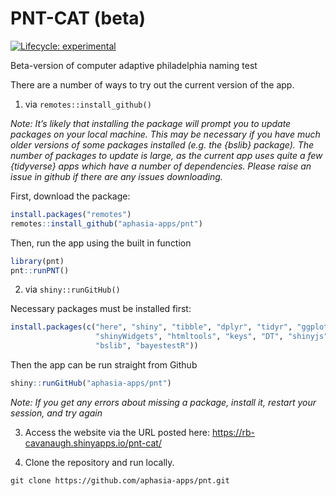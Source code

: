 PNT-CAT (beta)
================

<!-- README.md is generated from README.Rmd. Please edit that file -->
<!-- badges: start -->

[![Lifecycle:
experimental](https://img.shields.io/badge/lifecycle-experimental-orange.svg)](https://lifecycle.r-lib.org/articles/stages.html#experimental)
<!-- badges: end -->

Beta-version of computer adaptive philadelphia naming test

There are a number of ways to try out the current version of the app.

1.  via `remotes::install_github()`

*Note: It’s likely that installing the package will prompt you to update
packages on your local machine. This may be necessary if you have much
older versions of some packages installed (e.g. the {bslib} package).
The number of packages to update is large, as the current app uses quite
a few {tidyverse} apps which have a number of dependencies. Please raise
an issue in github if there are any issues downloading.*

First, download the package:

``` r
install.packages("remotes")
remotes::install_github("aphasia-apps/pnt")
```

Then, run the app using the built in function

``` r
library(pnt)
pnt::runPNT()
```

2.  via `shiny::runGitHub()`

Necessary packages must be installed first:

``` r
install.packages(c("here", "shiny", "tibble", "dplyr", "tidyr", "ggplot2",
                   "shinyWidgets", "htmltools", "keys", "DT", "shinyjs", "catR",
                   "bslib", "bayestestR"))
```

Then the app can be run straight from Github

``` r
shiny::runGitHub("aphasia-apps/pnt")
```

*Note: If you get any errors about missing a package, install it,
restart your session, and try again*

3.  Access the website via the URL posted here:
    <https://rb-cavanaugh.shinyapps.io/pnt-cat/>

4.  Clone the repository and run locally.

<!-- -->

    git clone https://github.com/aphasia-apps/pnt.git
